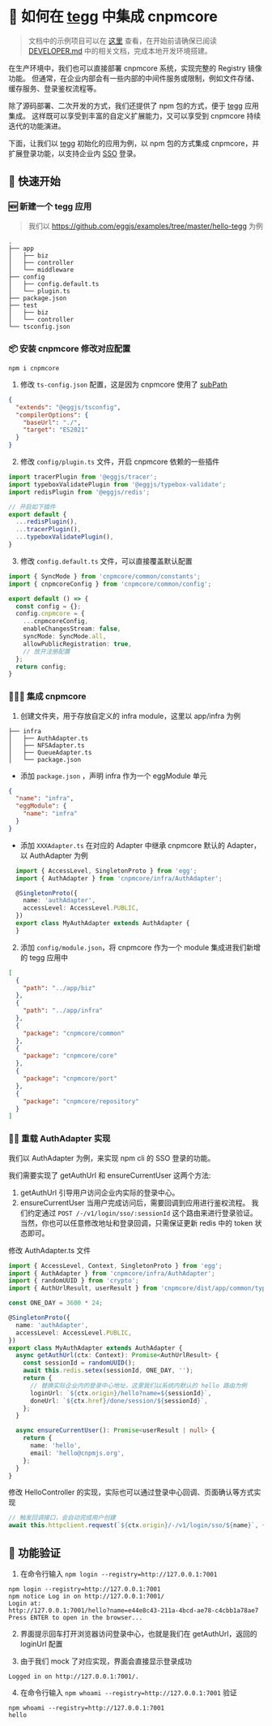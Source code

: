 # 🥚 如何在 [tegg](https://github.com/eggjs/egg/blob/next/tegg) 中集成 cnpmcore

> 文档中的示例项目可以在 [这里](https://github.com/eggjs/examples/commit/bed580fe053ae573f8b63f6788002ff9c6e7a142) 查看，在开始前请确保已阅读 [DEVELOPER.md](DEVELOPER.md) 中的相关文档，完成本地开发环境搭建。

在生产环境中，我们也可以直接部署 cnpmcore 系统，实现完整的 Registry 镜像功能。
但通常，在企业内部会有一些内部的中间件服务或限制，例如文件存储、缓存服务、登录鉴权流程等。

除了源码部署、二次开发的方式，我们还提供了 npm 包的方式，便于 [tegg](https://github.com/eggjs/egg/blob/next/tegg) 应用集成。
这样既可以享受到丰富的自定义扩展能力，又可以享受到 cnpmcore 持续迭代的功能演进。

下面，让我们以 [tegg](https://github.com/eggjs/egg/blob/next/tegg) 初始化的应用为例，以 npm 包的方式集成 cnpmcore，并扩展登录功能，以支持企业内 [SSO](https://en.wikipedia.org/wiki/Single_sign-on) 登录。

## 🚀 快速开始

### 🆕 新建一个 tegg 应用

> 我们以 <https://github.com/eggjs/examples/tree/master/hello-tegg> 为例

```shell
.
├── app
│   ├── biz
│   ├── controller
│   └── middleware
├── config
│   ├── config.default.ts
│   └── plugin.ts
├── package.json
├── test
│   ├── biz
│   └── controller
└── tsconfig.json
```

### 📦︎ 安装 cnpmcore 修改对应配置

```shell
npm i cnpmcore
```

1. 修改 `ts-config.json` 配置，这是因为 cnpmcore 使用了 [subPath](https://nodejs.org/api/packages.html#subpath-exports)

```json
{
  "extends": "@eggjs/tsconfig",
  "compilerOptions": {
    "baseUrl": "./",
    "target": "ES2021"
  }
}
```

2. 修改 `config/plugin.ts` 文件，开启 cnpmcore 依赖的一些插件

```typescript
import tracerPlugin from '@eggjs/tracer';
import typeboxValidatePlugin from '@eggjs/typebox-validate';
import redisPlugin from '@eggjs/redis';

// 开启如下插件
export default {
  ...redisPlugin(),
  ...tracerPlugin(),
  ...typeboxValidatePlugin(),
}
```

3. 修改 `config.default.ts` 文件，可以直接覆盖默认配置

```typescript
import { SyncMode } from 'cnpmcore/common/constants';
import { cnpmcoreConfig } from 'cnpmcore/common/config';

export default () => {
  const config = {};
  config.cnpmcore = {
    ...cnpmcoreConfig,
    enableChangesStream: false,
    syncMode: SyncMode.all,
    allowPublicRegistration: true,
    // 放开注册配置
  };
  return config;
}
```

### 🧑‍🤝‍🧑 集成 cnpmcore

1. 创建文件夹，用于存放自定义的 infra module，这里以 app/infra 为例

```shell
├── infra
│   ├── AuthAdapter.ts
│   ├── NFSAdapter.ts
│   ├── QueueAdapter.ts
│   └── package.json
```

* 添加 `package.json` ，声明 infra 作为一个 eggModule 单元

```JSON
{
  "name": "infra",
  "eggModule": {
    "name": "infra"
  }
}
```

* 添加 `XXXAdapter.ts` 在对应的 Adapter 中继承 cnpmcore 默认的 Adapter，以 AuthAdapter 为例

```typescript
  import { AccessLevel, SingletonProto } from 'egg';
  import { AuthAdapter } from 'cnpmcore/infra/AuthAdapter';

  @SingletonProto({
    name: 'authAdapter',
    accessLevel: AccessLevel.PUBLIC,
  })
  export class MyAuthAdapter extends AuthAdapter {
  }
```

2. 添加 `config/module.json`，将 cnpmcore 作为一个 module 集成进我们新增的 tegg 应用中

```json
[
  {
    "path": "../app/biz"
  },
  {
    "path": "../app/infra"
  },
  {
    "package": "cnpmcore/common"
  },
  {
    "package": "cnpmcore/core"
  },
  {
    "package": "cnpmcore/port"
  },
  {
    "package": "cnpmcore/repository"
  }
]
```

### ✍🏻 重载 AuthAdapter 实现

我们以 AuthAdapter 为例，来实现 npm cli 的 SSO 登录的功能。

我们需要实现了 getAuthUrl 和 ensureCurrentUser 这两个方法:

  1. getAuthUrl 引导用户访问企业内实际的登录中心。
  2. ensureCurrentUser 当用户完成访问后，需要回调到应用进行鉴权流程。
我们约定通过 `POST /-/v1/login/sso/:sessionId` 这个路由来进行登录验证。
当然，你也可以任意修改地址和登录回调，只需保证更新 redis 中的 token 状态即可。

修改 AuthAdapter.ts 文件

```typescript
import { AccessLevel, Context, SingletonProto } from 'egg';
import { AuthAdapter } from 'cnpmcore/infra/AuthAdapter';
import { randomUUID } from 'crypto';
import { AuthUrlResult, userResult } from 'cnpmcore/dist/app/common/typing';

const ONE_DAY = 3600 * 24;

@SingletonProto({
  name: 'authAdapter',
  accessLevel: AccessLevel.PUBLIC,
})
export class MyAuthAdapter extends AuthAdapter {
  async getAuthUrl(ctx: Context): Promise<AuthUrlResult> {
    const sessionId = randomUUID();
    await this.redis.setex(sessionId, ONE_DAY, '');
    return {
      // 替换实际企业内的登录中心地址，这里我们以系统内默认的 hello 路由为例
      loginUrl: `${ctx.origin}/hello?name=${sessionId}`,
      doneUrl: `${ctx.href}/done/session/${sessionId}`,
    };
  }

  async ensureCurrentUser(): Promise<userResult | null> {
    return {
      name: 'hello',
      email: 'hello@cnpmjs.org',
    };
  }
}

```

修改 HelloController 的实现，实际也可以通过登录中心回调、页面确认等方式实现

```typescript
// 触发回调接口，会自动完成用户创建
await this.httpclient.request(`${ctx.origin}/-/v1/login/sso/${name}`, { method: 'POST' });
```

## 🎉 功能验证

1. 在命令行输入 `npm login --registry=http://127.0.0.1:7001`

```shell
npm login --registry=http://127.0.0.1:7001
npm notice Log in on http://127.0.0.1:7001/
Login at:
http://127.0.0.1:7001/hello?name=e44e8c43-211a-4bcd-ae78-c4cbb1a78ae7
Press ENTER to open in the browser...
```

2. 界面提示回车打开浏览器访问登录中心，也就是我们在 getAuthUrl，返回的 loginUrl 配置

3. 由于我们 mock 了对应实现，界面会直接显示登录成功

```shell
Logged in on http://127.0.0.1:7001/.
```

4. 在命令行输入 `npm whoami --registry=http://127.0.0.1:7001` 验证

```shell
npm whoami --registry=http://127.0.0.1:7001
hello
```
